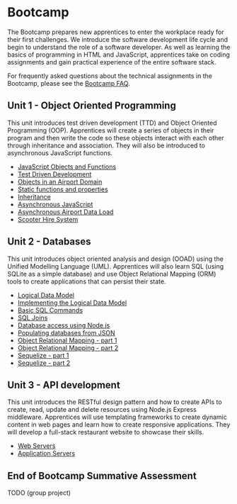 # Bootcamp
The Bootcamp prepares new apprentices to enter the workplace ready for their first challenges. We introduce the software development life cycle and begin to understand the role of a software developer. As well as learning the basics of programming in HTML and JavaScript, apprentices take on coding assignments and gain practical experience of the entire software stack.

For frequently asked questions about the technical assignments in the Bootcamp, please see the [Bootcamp FAQ](/curriculum/Bootcamp/FAQ).

## Unit 1 - Object Oriented Programming
This unit introduces test driven development (TTD) and Object Oriented Programming (OOP). Apprentices will create a series of objects in their program and then write the code so these objects interact with each other through inheritance and association. They will also be introduced to asynchronous JavaScript functions.

* [JavaScript Objects and Functions](/curriculum/Bootcamp/Unit-1-Object_Oriented_Programming/0.1.1-JavaScript_Objects_And_Functions)
* [Test Driven Development](/curriculum/Bootcamp/Unit-1-Object_Oriented_Programming/0.1.2-Test_Driven_Development)
* [Objects in an Airport Domain](/curriculum/Bootcamp/Unit-1-Object_Oriented_Programming/0.1.3-Objects_in_an_Airport_Domain)
* [Static functions and properties](/curriculum/Bootcamp/Unit-1-Object_Oriented_Programming/0.1.4-Static_functions_and_properties)
* [Inheritance](/curriculum/Bootcamp/Unit-1-Object_Oriented_Programming/0.1.5-Inheritance)
* [Asynchronous JavaScript](/curriculum/Bootcamp/Unit-1-Object_Oriented_Programming/0.1.6-Asynchronous_JavaScript)
* [Asynchronous Airport Data Load](/curriculum/Bootcamp/Unit-1-Object_Oriented_Programming/0.1.7-Asynchronous_Airport_Data_Load)
* [Scooter Hire System](/curriculum/Bootcamp/Unit-1-Object_Oriented_Programming/0.1.8-Scooter_Hire_System)


## Unit 2 - Databases
This unit introduces object oriented analysis and design (OOAD) using the Unified Modelling Language (UML). Apprentices will also learn SQL (using SQLite as a simple database) and use Object Relational Mapping (ORM) tools to create applications that can persist their state.

* [Logical Data Model](/curriculum/Bootcamp/Unit-2-Databases/0.2.1-Logical_Data_Model)
* [Implementing the Logical Data Model](/curriculum/Bootcamp/Unit-2-Databases/0.2.2-Implementing_the_Logical_Data_Model)
* [Basic SQL Commands](/curriculum/Bootcamp/Unit-2-Databases/0.2.3-Basic_SQL_Commands.html)
* [SQL Joins](/curriculum/Bootcamp/Unit-2-Databases/0.2.4-SQL_Joins.html)
* [Database access using Node.js](/curriculum/Bootcamp/Unit-2-Databases/0.2.5-Database_access_using_Node.html)
* [Populating databases from JSON](/curriculum/Bootcamp/Unit-2-Databases/0.2.6-Populating_databases_from_JSON.html)
* [Object Relational Mapping - part 1](/curriculum/Bootcamp/Unit-2-Databases/0.2.7-Object_Relational_Mapping_part_1.html)
* [Object Relational Mapping - part 2](/curriculum/Bootcamp/Unit-2-Databases/0.2.8-Object_Relational_Mapping_part_2.html)
* [Sequelize - part 1](/curriculum/Bootcamp/Unit-2-Databases/0.2.9-Sequelize_part_1.html)
* [Sequelize - part 2](/curriculum/Bootcamp/Unit-2-Databases/0.2.10-Sequelize_part_2.html)

## Unit 3 - API development
This unit introduces the RESTful design pattern and how to create APIs to create, read, update and delete resources using Node.js Express middleware. Apprentices will use templating frameworks to create dynamic content in web pages and learn how to create responsive applications. They will develop a full-stack restaurant website to showcase their skills.

* [Web Servers](/curriculum/Bootcamp/Unit-3-API_development/0.3.1-Web_Servers)
* [Application Servers](/curriculum/Bootcamp/Unit-3-API_development/0.3.2-Application_Servers)

## End of Bootcamp Summative Assessment
TODO (group project)
